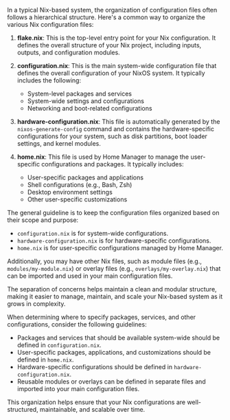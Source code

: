 In a typical Nix-based system, the organization of configuration files often follows a hierarchical structure. Here's a common way to organize the various Nix configuration files:

1. **flake.nix**: This is the top-level entry point for your Nix configuration. It defines the overall structure of your Nix project, including inputs, outputs, and configuration modules.

2. **configuration.nix**: This is the main system-wide configuration file that defines the overall configuration of your NixOS system. It typically includes the following:
   - System-level packages and services
   - System-wide settings and configurations
   - Networking and boot-related configurations

3. **hardware-configuration.nix**: This file is automatically generated by the `nixos-generate-config` command and contains the hardware-specific configurations for your system, such as disk partitions, boot loader settings, and kernel modules.

4. **home.nix**: This file is used by Home Manager to manage the user-specific configurations and packages. It typically includes:
   - User-specific packages and applications
   - Shell configurations (e.g., Bash, Zsh)
   - Desktop environment settings
   - Other user-specific customizations

The general guideline is to keep the configuration files organized based on their scope and purpose:

- `configuration.nix` is for system-wide configurations.
- `hardware-configuration.nix` is for hardware-specific configurations.
- `home.nix` is for user-specific configurations managed by Home Manager.

Additionally, you may have other Nix files, such as module files (e.g., `modules/my-module.nix`) or overlay files (e.g., `overlays/my-overlay.nix`) that can be imported and used in your main configuration files.

The separation of concerns helps maintain a clean and modular structure, making it easier to manage, maintain, and scale your Nix-based system as it grows in complexity.

When determining where to specify packages, services, and other configurations, consider the following guidelines:

- Packages and services that should be available system-wide should be defined in `configuration.nix`.
- User-specific packages, applications, and customizations should be defined in `home.nix`.
- Hardware-specific configurations should be defined in `hardware-configuration.nix`.
- Reusable modules or overlays can be defined in separate files and imported into your main configuration files.

This organization helps ensure that your Nix configurations are well-structured, maintainable, and scalable over time.